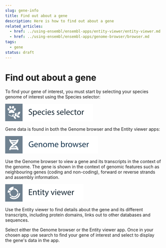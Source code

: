 ```yaml
---
slug: gene-info
title: Find out about a gene
description: Here is how to find out about a gene
related_articles:
  - href: ../using-ensembl/ensembl-apps/entity-viewer/entity-viewer.md
  - href: ../using-ensembl/ensembl-apps/genome-browser/browser.md
tags:
  - gene
status: draft
---
```


# Find out about a gene

To find your gene of interest, you must start by selecting your species genome of interest using the Species selector:

![](../../img/id-species-selector.svg)

Gene data is found in both the Genome browser and the Entity viewer apps:

![](../../img/id-genome-browser.svg)

Use the Genome browser to view a gene and its transcripts in the context of the genome. The gene is shown in the context of genomic features such as neighbouring genes (coding and non-coding), forward or reverse strands and assembly information.

![](../../img/id-entity-viewer.svg)

Use the Entity viewer to find details about the gene and its different transcripts, including protein domains, links out to other databases and sequences.

Select either the Genome browser or the Entity viewer app. Once in your chosen app use search to find your gene of interest and select to display the gene's data in the app.